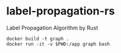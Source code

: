# label-propagation-rs
Label Propagation Algorithm by Rust


```
docker build -t graph .
docker run -it -v $PWD:/app graph bash
```
